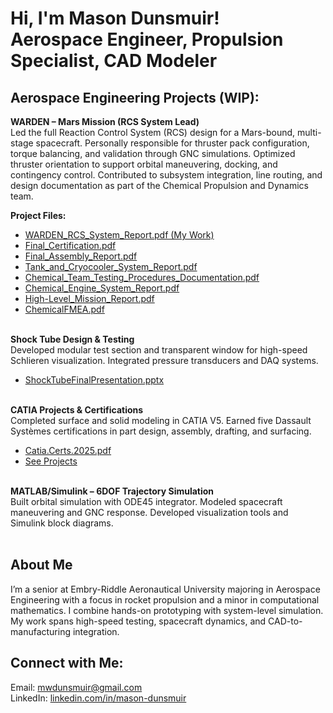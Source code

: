 <h1>Hi, I'm Mason Dunsmuir!<br/>
Aerospace Engineer, Propulsion Specialist, CAD Modeler</h1>

<h2>Aerospace Engineering Projects (WIP):</h2>

<b>WARDEN – Mars Mission (RCS System Lead)</b><br/>
Led the full Reaction Control System (RCS) design for a Mars-bound, multi-stage spacecraft. Personally responsible for thruster pack configuration, torque balancing, and validation through GNC simulations. Optimized thruster orientation to support orbital maneuvering, docking, and contingency control. Contributed to subsystem integration, line routing, and design documentation as part of the Chemical Propulsion and Dynamics team.<br/>

<b>Project Files:</b><br/>
- <a href="WARDEN_RCS_System_Report.pdf">WARDEN_RCS_System_Report.pdf (My Work)</a><br/>
- <a href="Final_Certification.pdf">Final_Certification.pdf</a><br/>
- <a href="Final_Assembly_Report.pdf">Final_Assembly_Report.pdf</a><br/>
- <a href="Tank_and_Cryocooler_System_Report.pdf">Tank_and_Cryocooler_System_Report.pdf</a><br/>
- <a href="Chemical_Team_Testing_Procedures_Documentation.pdf">Chemical_Team_Testing_Procedures_Documentation.pdf</a><br/>
- <a href="Chemical_Engine_System_Report.pdf">Chemical_Engine_System_Report.pdf</a><br/>
- <a href="High-Level_Mission_Report.pdf">High-Level_Mission_Report.pdf</a><br/>
- <a href="ChemicalFMEA.pdf">ChemicalFMEA.pdf</a><br/><br/>

<b>Shock Tube Design & Testing</b><br/>
Developed modular test section and transparent window for high-speed Schlieren visualization. Integrated pressure transducers and DAQ systems.<br/>
- <a href="ShockTubeFinalPresentation.pptx">ShockTubeFinalPresentation.pptx</a><br/><br/>

<b>CATIA Projects & Certifications</b><br/>
Completed surface and solid modeling in CATIA V5. Earned five Dassault Systèmes certifications in part design, assembly, drafting, and surfacing.<br/>
- <a href="Catia.Certs.2025.pdf">Catia.Certs.2025.pdf</a><br/>
- <a href="#">See Projects</a><br/><br/>

<b>MATLAB/Simulink – 6DOF Trajectory Simulation</b><br/>
Built orbital simulation with ODE45 integrator. Modeled spacecraft maneuvering and GNC response. Developed visualization tools and Simulink block diagrams.<br/><br/>

<h2>About Me</h2>

I’m a senior at Embry-Riddle Aeronautical University majoring in Aerospace Engineering with a focus in rocket propulsion and a minor in computational mathematics. I combine hands-on prototyping with system-level simulation. My work spans high-speed testing, spacecraft dynamics, and CAD-to-manufacturing integration.

<h2>Connect with Me:</h2>

Email: <a href="mailto:mwdunsmuir@gmail.com">mwdunsmuir@gmail.com</a><br/>
LinkedIn: <a href="https://www.linkedin.com/in/mason-dunsmuir" target="_blank">linkedin.com/in/mason-dunsmuir</a>
